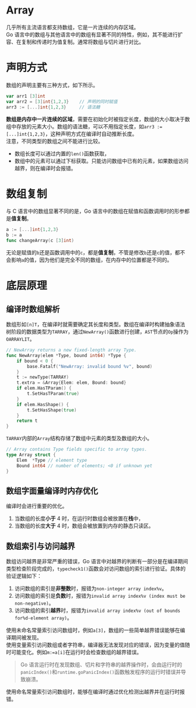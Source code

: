 # Array
几乎所有主流语言都支持数组，它是一片连续的内存区域。<br />Go 语言中的数组与其他语言中的数组有显著不同的特性，例如，其不能进行扩容、在复制和传递时为值复制。通常将数组与切片进行对比。
<a name="CmzHB"></a>
# 声明方式
数组的声明主要有三种方式，如下所示。
```go
var arr1 [3]int
var arr2 = [3]int{1,2,3}	// 声明的同时赋值
arr3 := [...]int{1,2,3}		// 语法糖
```
**数组是内存中一片连续的区域**，需要在初始化时被指定长度，数组的大小取决于数组中存放的元素大小。数组的语法糖，可以不用指定长度，如`arr3 := [...]int{1,2,3}`，这种声明方式在编译时自动推断长度。<br />注意，不同类型的数组之间不能进行比较。

- 数组长度可以通过内置的`len()`函数获取，
- 数组中的元素可以通过下标获取。只能访问数组中已有的元素，如果数组访问越界，则在编译时会报错。
<a name="tGkjB"></a>
# 数组复制
与 C 语言中的数组显著不同的是，Go 语言中的数组在赋值和函数调用时的形参都是**值复制**。
```go
a := [...]int{1,2,3}
b := a
func changeArray(c [3]int)
```
无论是赋值的`b`还是函数调用中的`c`，都是**值复制**，不管是修改`b`还是`c`的值，都不会影响`a`的值，因为他们是完全不同的数组，在内存中的位置都是不同的。
<a name="gSnpt"></a>
# 底层原理
<a name="E5C2e"></a>
## 编译时数组解析
数组形如`[n]T`，在编译时就需要确定其长度和类型。数组在编译时构建抽象语法树阶段的数据类型为`TARRAY`，通过`NewArray()`函数进行创建，`AST`节点的`Op`操作为`OARRAYLIT`。
```go
// NewArray returns a new fixed-length array Type.
func NewArray(elem *Type, bound int64) *Type {
	if bound < 0 {
		base.Fatalf("NewArray: invalid bound %v", bound)
	}
	t := newType(TARRAY)
	t.extra = &Array{Elem: elem, Bound: bound}
	if elem.HasTParam() {
		t.SetHasTParam(true)
	}
	if elem.HasShape() {
		t.SetHasShape(true)
	}
	return t
}
```
`TARRAY`内部的`Array`结构存储了数组中元素的类型及数组的大小。
```go
// Array contains Type fields specific to array types.
type Array struct {
	Elem  *Type // element type
	Bound int64 // number of elements; <0 if unknown yet
}
```
<a name="Uw9vp"></a>
## 数组字面量编译时内存优化
编译时会进行重要的优化。

1. 当数组的长度**小于** 4 时，在运行时数组会被放置在**栈**中，
2. 当数组的长度**大于** 4 时，数组会被放置到内存的静态只读区。
<a name="uRCkZ"></a>
## 数组索引与访问越界
数组访问越界是非常严重的错误，Go 语言中对越界的判断有一部分是在编译期间类型检查阶段完成的，`typecheck1()`函数会对访问数组的索引进行验证。具体的验证逻辑如下：

1. 访问数组的索引是**非整数**时，报错为`non-integer array index%v`。
2. 访问数组的索引是**负数**时，报错为`invalid array index%v (index must be non-negative)`。
3. 访问数组的索引**越界**时，报错为`invalid array index%v (out of bounds for%d-element array)`。

使用未命名常量索引访问数组时，例如`a[3]`，数组的一些简单越界错误能够在编译期间被发现。<br />使用变量索引访问数组或者字符串，编译器无法发现对应的错误，因为变量的值随时可能变化。例如`m:=a[i]`在运行时会检查数组的越界错误。
> Go 语言运行时在发现数组、切片和字符串的越界操作时，会由运行时的`panicIndex()`和`runtime.goPanicIndex()`函数触发程序的运行时错误并导致崩溃。

使用命名常量索引访问数组时，能够在编译时通过优化检测出越界并在运行时报错。
